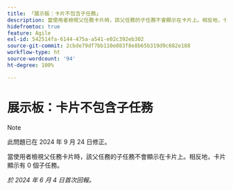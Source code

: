 ```yaml
---
title: 「展示板：卡片不包含子任務」
description: 當使用者檢視父任務卡片時，該父任務的子任務不會顯示在卡片上。相反地，卡片顯示有 0 個子任務。
hidefromtoc: true
feature: Agile
exl-id: 542514fa-6144-475a-a541-e02c392eb302
source-git-commit: 2cbde79df7bb110e083f8e8b65b319d9c682e188
workflow-type: ht
source-wordcount: '94'
ht-degree: 100%

---
```


# 展示板：卡片不包含子任務

>[!NOTE]
>
>此問題已在 2024 年 9 月 24 日修正。

當使用者檢視父任務卡片時，該父任務的子任務不會顯示在卡片上。相反地，卡片顯示有 0 個子任務。

_於 2024 年 6 月 4 日首次回報。_
